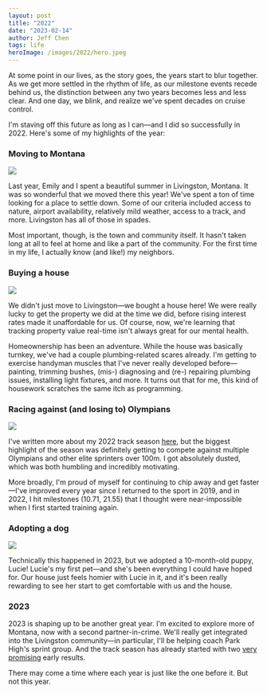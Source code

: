 ```yaml
---
layout: post
title: "2022"
date: "2023-02-14"
author: Jeff Chen
tags: life
heroImage: /images/2022/hero.jpeg
---
```


At some point in our lives, as the story goes, the years start to blur together. As we get more settled in the rhythm of life, as our milestone events recede behind us, the distinction between any two years becomes less and less clear. And one day, we blink, and realize we've spent decades on cruise control.

I'm staving off this future as long as I can—and I did so successfully in 2022. Here's some of my highlights of the year:

<!-- excerpt -->

### Moving to Montana

![](/images/2022/montana.jpeg)

Last year, Emily and I spent a beautiful summer in Livingston, Montana. It was so wonderful that we moved there this year! We've spent a ton of time looking for a place to settle down. Some of our criteria included access to nature, airport availability, relatively mild weather, access to a track, and more. Livingston has all of those in spades.

Most important, though, is the town and community itself. It hasn't taken long at all to feel at home and like a part of the community. For the first time in my life, I actually know (and like!) my neighbors.

### Buying a house

![](/images/2022/house.jpeg)

We didn't just move to Livingston—we bought a house here! We were really lucky to get the property we did at the time we did, before rising interest rates made it unaffordable for us. Of course, now, we're learning that tracking property value real-time isn't always great for our mental health.

Homeownership has been an adventure. While the house was basically turnkey, we've had a couple plumbing-related scares already. I'm getting to exercise handyman muscles that I've never really developed before—painting, trimming bushes, (mis-) diagnosing and (re-) repairing plumbing issues, installing light fixtures, and more. It turns out that for me, this kind of housework scratches the same itch as programming.

### Racing against (and losing to) Olympians

![](/images/2022/track.png)

I've written more about my 2022 track season [here](https://jeffchen.dev/posts/2022-Track-Season-Retrospective/), but the biggest highlight of the season was definitely getting to compete against multiple Olympians and other elite sprinters over 100m. I got absolutely dusted, which was both humbling and incredibly motivating.

More broadly, I'm proud of myself for continuing to chip away and get faster—I've improved every year since I returned to the sport in 2019, and in 2022, I hit milestones (10.71, 21.55) that I thought were near-impossible when I first started training again.

### Adopting a dog

![](/images/2022/lucie.jpg)

Technically this happened in 2023, but we adopted a 10-month-old puppy, Lucie! Lucie's my first pet—and she's been everything I could have hoped for. Our house just feels homier with Lucie in it, and it's been really rewarding to see her start to get comfortable with us and the house.

### 2023

2023 is shaping up to be another great year. I'm excited to explore more of Montana, now with a second partner-in-crime. We'll really get integrated into the Livingston community—in particular, I'll be helping coach Park High's sprint group. And the track season has already started with two [very](https://jeffchen.dev/posts/Meet-Report-2022-Bobcat-Preview/) [promising](https://jeffchen.dev/posts/Meet-Report-2023-Bobcat-Challenge/) early results.

There may come a time where each year is just like the one before it. But not this year.
